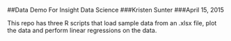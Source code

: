 ##Data Demo For Insight Data Science
###Kristen Sunter
###April 15, 2015



This repo has three R scripts that load sample data from an .xlsx file, plot the data and perform linear regressions on the data.